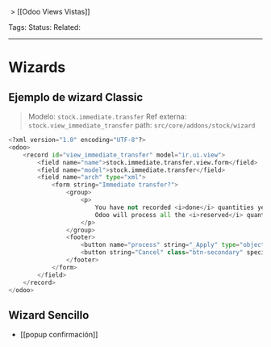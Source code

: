  > [[Odoo Views Vistas]]

Tags: 
Status: 
Related: 

___

# Wizards

## Ejemplo de wizard Classic

> Modelo: `stock.immediate.transfer`
> Ref externa: `stock.view_immediate_transfer`
> path: `src/core/addons/stock/wizard`

```python
<?xml version="1.0" encoding="UTF-8"?>  
<odoo>  
    <record id="view_immediate_transfer" model="ir.ui.view">  
        <field name="name">stock.immediate.transfer.view.form</field>  
        <field name="model">stock.immediate.transfer</field>  
        <field name="arch" type="xml">  
            <form string="Immediate transfer?">  
                <group>  
                    <p>  
                        You have not recorded <i>done</i> quantities yet, by clicking on <i>apply</i>  
                        Odoo will process all the <i>reserved</i> quantities.  
                    </p>  
                </group>  
                <footer>  
                    <button name="process" string="_Apply" type="object" class="btn-primary"/>  
                    <button string="Cancel" class="btn-secondary" special="cancel" />  
                </footer>  
            </form>  
        </field>  
    </record>  
</odoo>
```

## Wizard Sencillo
- [[popup confirmación]]

